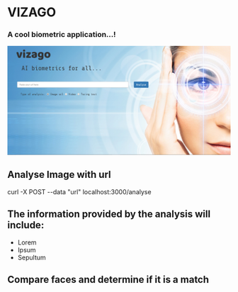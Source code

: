 
# VIZAGO
### A cool biometric application...!

![vizagoLanding](public/img/vizagoLanding.jpg)

## Analyse Image with url

curl -X POST --data "url" localhost:3000/analyse

## The information provided by the analysis will include:

- Lorem
- Ipsum
- Sepultum

## Compare faces and determine if it is a match 

